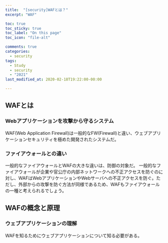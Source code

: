 ```yaml
---
title:  "[security]WAFとは？"
excerpt: "WAF"

toc: true
toc_sticky: true
toc_label: "On this page"
toc_icon: "file-alt"

comments: true
categories:
  - security
tags:
  - Study
  - security
  - "2021"
last_modified_at: 2020-02-18T19:22:00-00:00

---
```


## WAFとは

### Webアプリケーションを攻撃から守るシステム
WAF(Web Application Firewall)は一般的なFW(Firewall)と違い、ウェブアプリケーションセキュリティを極めた開発されたシステムだ。

### ファイアウォールとの違い
一般的なファイアウォールとWAFの大きな違いは、防御の対象だ。
一般的なファイアウォールが企業や官公庁の内部ネットワークへの不正アクセスを防ぐのに対し、WAFはWebアプリケーションやWebサーバへの不正アクセスを防ぐ。ただし、外部からの攻撃を防ぐ方法が同様であるため、WAFもファイアウォールの一種と考えられるでしょう。

## WAFの概念と原理

### ウェブアプリケーションの理解
WAFを知るためにウェブアプリケーションについて知る必要がある。

